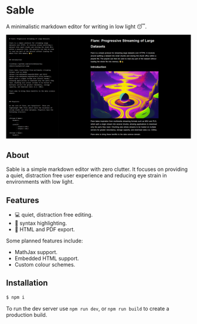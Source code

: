 # Sable

A minimalistic markdown editor for writing in low light 😴.

<img src='images/preview3.png'>


## About

Sable is a simple markdown editor with zero clutter. It focuses on providing a quiet, distraction free user experience and reducing eye strain in environments with low light.


## Features

* 💻 quiet, distraction free editing.
* 🎨 syntax highlighting.
* 🔼 HTML and PDF export.

Some planned features include:

* MathJax support.
* Embedded HTML support.
* Custom colour schemes.


## Installation

```sh
$ npm i
```

To run the dev server use `npm run dev`, or `npm run build` to create a production build.
